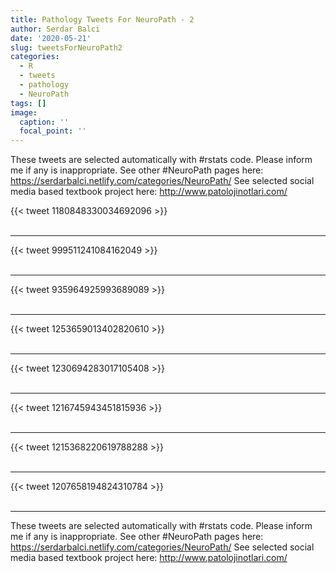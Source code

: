 ```yaml
---
title: Pathology Tweets For NeuroPath - 2
author: Serdar Balci
date: '2020-05-21'
slug: tweetsForNeuroPath2
categories:
  - R
  - tweets
  - pathology
  - NeuroPath
tags: []
image:
  caption: ''
  focal_point: ''
---
```



These tweets are selected automatically with #rstats code. Please inform me if any is inappropriate.
See other #NeuroPath pages here: https://serdarbalci.netlify.com/categories/NeuroPath/ 
See selected social media based textbook project here: http://www.patolojinotlari.com/

{{< tweet 1180848330034692096 >}}
<br>
<br>
<hr>
{{< tweet 999511241084162049 >}}
<br>
<br>
<hr>
{{< tweet 935964925993689089 >}}
<br>
<br>
<hr>
{{< tweet 1253659013402820610 >}}
<br>
<br>
<hr>
{{< tweet 1230694283017105408 >}}
<br>
<br>
<hr>
{{< tweet 1216745943451815936 >}}
<br>
<br>
<hr>
{{< tweet 1215368220619788288 >}}
<br>
<br>
<hr>
{{< tweet 1207658194824310784 >}}
<br>
<br>
<hr>


These tweets are selected automatically with #rstats code. Please inform me if any is inappropriate.
See other #NeuroPath pages here: https://serdarbalci.netlify.com/categories/NeuroPath/ 
See selected social media based textbook project here: http://www.patolojinotlari.com/
